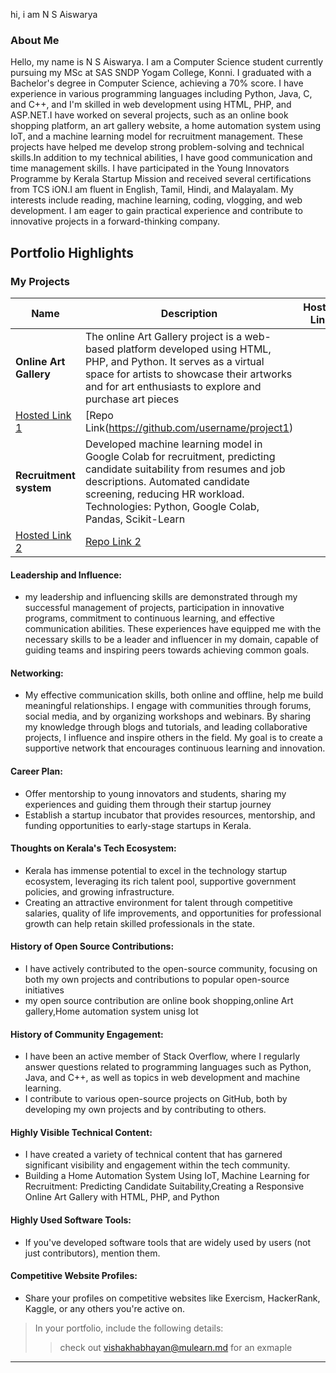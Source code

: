 hi, i am N S Aiswarya 

### About Me
Hello, my name is N S Aiswarya. I am a Computer Science student currently pursuing my MSc at SAS SNDP Yogam College, Konni. I graduated with a Bachelor's degree in Computer Science, achieving a 70% score. I have experience in various programming languages including Python, Java, C, and C++, and I'm skilled in web development using HTML, PHP, and ASP.NET.I have worked on several projects, such as an online book shopping platform, an art gallery website, a home automation system using IoT, and a machine learning model for recruitment management. These projects have helped me develop strong problem-solving and technical skills.In addition to my technical abilities, I have good communication and time management skills. I have participated in the Young Innovators Programme by Kerala Startup Mission and received several certifications from TCS iON.I am fluent in English, Tamil, Hindi, and Malayalam. My interests include reading, machine learning, coding, vlogging, and web development. I am eager to gain practical experience and contribute to innovative projects in a forward-thinking company.




## Portfolio Highlights

### My Projects

| Name                | Description                                                               | Hosted Link                              | Repo Link                                                      |
|---------------------|---------------------------------------------------------------------------|------------------------------------------|----------------------------------------------------------------|
| **Online Art Gallery**  | The online Art Gallery project is a web-based platform developed using HTML, PHP, and Python. It serves as a virtual space for artists to showcase their artworks and for art enthusiasts to explore and purchase art pieces 
| [Hosted Link 1](https://example.com)    | [Repo Link(https://github.com/username/project1)    |
| **Recruitment system**  | Developed machine learning model in Google Colab for recruitment, predicting candidate suitability from resumes and job descriptions. Automated candidate screening, reducing HR workload. Technologies: Python, Google Colab, Pandas, Scikit-Learn
| [Hosted Link 2](https://example.com)    | [Repo Link 2](https://github.com/username/project2)  |

#### Leadership and Influence:

- my leadership and influencing skills are demonstrated through my successful management of projects, participation in innovative programs, commitment to continuous learning, and effective communication abilities. These experiences have equipped me with the necessary skills to be a leader and influencer in my domain, capable of guiding teams and inspiring peers towards achieving common goals.

#### Networking:

- My effective communication skills, both online and offline, help me build meaningful relationships. I engage with communities through forums, social media, and by organizing workshops and webinars. By sharing my knowledge through blogs and tutorials, and leading collaborative projects, I influence and inspire others in the field. My goal is to create a supportive network that encourages continuous learning and innovation.

#### Career Plan:

- Offer mentorship to young innovators and students, sharing my experiences and guiding them through their startup journey
- Establish a startup incubator that provides resources, mentorship, and funding opportunities to early-stage startups in Kerala.
#### Thoughts on Kerala's Tech Ecosystem:

- Kerala has immense potential to excel in the technology startup ecosystem, leveraging its rich talent pool, supportive government policies, and growing infrastructure.
-  Creating an attractive environment for talent through competitive salaries, quality of life improvements, and opportunities for professional growth can help retain skilled professionals in the state.
#### History of Open Source Contributions:

- I have actively contributed to the open-source community, focusing on both my own projects and contributions to popular open-source initiatives
- my open source contribution are online book shopping,online Art gallery,Home automation system unisg Iot

#### History of Community Engagement:

-  I have been an active member of Stack Overflow, where I regularly answer questions related to programming languages such as Python, Java, and C++, as well as topics in web development and machine learning.
-   I contribute to various open-source projects on GitHub, both by developing my own projects and by contributing to others.

#### Highly Visible Technical Content:

- I have created a variety of technical content that has garnered significant visibility and engagement within the tech community.
- Building a Home Automation System Using IoT, Machine Learning for Recruitment: Predicting Candidate Suitability,Creating a Responsive Online Art Gallery with HTML, PHP, and Python
#### Highly Used Software Tools:

- If you've developed software tools that are widely used by users (not just contributors), mention them.

#### Competitive Website Profiles:

- Share your profiles on competitive websites like Exercism, HackerRank, Kaggle, or any others you're active on.



> In your portfolio, include the following details:
>> check out [vishakhabhayan@mulearn.md](./profiles/vishakhabhayan@mulearn.md) for an exmaple

---
